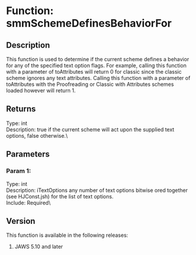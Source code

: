 # Function: smmSchemeDefinesBehaviorFor

## Description

This function is used to determine if the current scheme defines a
behavior for any of the specified text option flags. For example,
calling this function with a parameter of toAttributes will return 0 for
classic since the classic scheme ignores any text attributes. Calling
this function with a parameter of toAttributes with the Proofreading or
Classic with Attributes schemes loaded however will return 1.

## Returns

Type: int\
Description: true if the current scheme will act upon the supplied text
options, false otherwise.\

## Parameters

### Param 1:

Type: int\
Description: iTextOptions any number of text options bitwise ored
together (see HJConst.jsh) for the list of text options.\
Include: Required\

## Version

This function is available in the following releases:

1.  JAWS 5.10 and later
